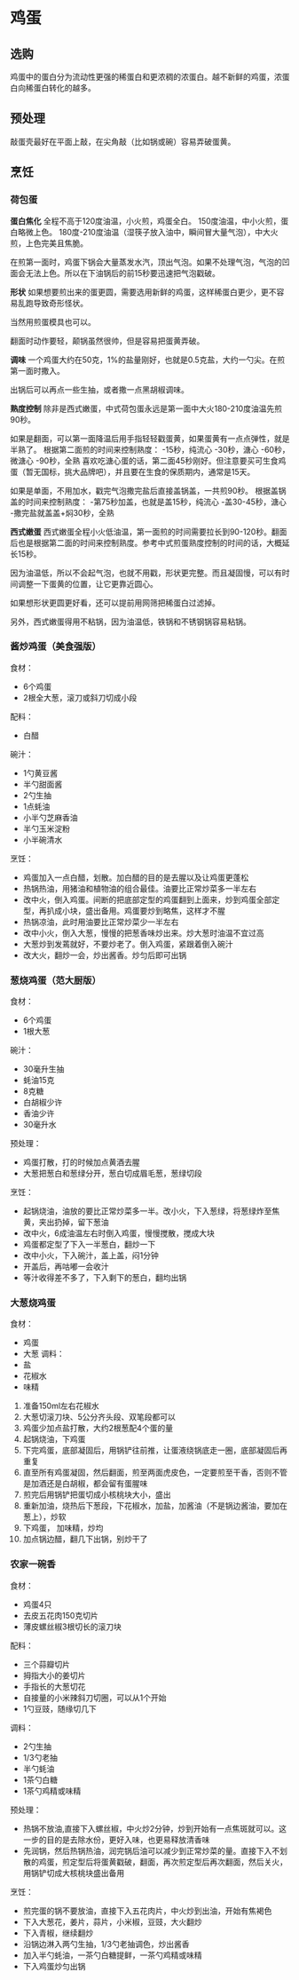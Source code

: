 # 鸡蛋

## 选购

鸡蛋中的蛋白分为流动性更强的稀蛋白和更浓稠的浓蛋白。越不新鲜的鸡蛋，浓蛋白向稀蛋白转化的越多。

## 预处理

敲蛋壳最好在平面上敲，在尖角敲（比如锅或碗）容易弄破蛋黄。

## 烹饪

### 荷包蛋

**蛋白焦化**
全程不高于120度油温，小火煎，鸡蛋全白。
150度油温，中小火煎，蛋白略微上色。
180度-210度油温（湿筷子放入油中，瞬间冒大量气泡），中大火煎，上色完美且焦脆。

在煎第一面时，鸡蛋下锅会大量蒸发水汽，顶出气泡。如果不处理气泡，气泡的凹面会无法上色。所以在下油锅后的前15秒要迅速把气泡戳破。

**形状**
如果想要煎出来的蛋更圆，需要选用新鲜的鸡蛋，这样稀蛋白更少，更不容易乱跑导致奇形怪状。

当然用煎蛋模具也可以。

翻面时动作要轻，颠锅虽然很帅，但是容易把蛋黄弄破。

**调味**
一个鸡蛋大约在50克，1%的盐量刚好，也就是0.5克盐，大约一勺尖。在煎第一面时撒入。

出锅后可以再点一些生抽，或者撒一点黑胡椒调味。

**熟度控制**
除非是西式嫩蛋，中式荷包蛋永远是第一面中大火180-210度油温先煎90秒。

如果是翻面，可以第一面降温后用手指轻轻戳蛋黄，如果蛋黄有一点点弹性，就是半熟了。
根据第二面煎的时间来控制熟度：
-15秒，纯流心
-30秒，溏心
-60秒，微溏心
-90秒，全熟 
喜欢吃溏心蛋的话，第二面45秒刚好。但注意要买可生食鸡蛋（暂无国标，挑大品牌吧），并且要在生食的保质期内，通常是15天。

如果是单面，不用加水，戳完气泡撒完盐后直接盖锅盖，一共煎90秒。
根据盖锅盖的时间来控制熟度：
-第75秒加盖，也就是盖15秒，纯流心
-盖30-45秒，溏心
-撒完盐就盖盖+焖30秒，全熟

**西式嫩蛋**
西式嫩蛋全程小火低油温，第一面煎的时间需要拉长到90-120秒。翻面后也是根据第二面的时间来控制熟度。参考中式煎蛋熟度控制的时间的话，大概延长15秒。

因为油温低，所以不会起气泡，也就不用戳，形状更完整。而且凝固慢，可以有时间调整一下蛋黄的位置，让它更靠近圆心。

如果想形状更圆更好看，还可以提前用网筛把稀蛋白过滤掉。

另外，西式嫩蛋得用不粘锅，因为油温低，铁锅和不锈钢锅容易粘锅。

### 酱炒鸡蛋（美食强版）

食材：
- 6个鸡蛋
- 2根全大葱，滚刀或斜刀切成小段

配料：
- 白醋

碗汁：
- 1勺黄豆酱
- 半勺甜面酱
- 2勺生抽
- 1点蚝油
- 小半勺芝麻香油
- 半勺玉米淀粉
- 小半碗清水

烹饪：
- 鸡蛋加入一点白醋，划散。加白醋的目的是去腥以及让鸡蛋更蓬松
- 热锅热油，用猪油和植物油的组合最佳。油要比正常炒菜多一半左右
- 改中火，倒入鸡蛋。间断的把底部定型的鸡蛋翻到上面来，炒到鸡蛋全部定型，再扒成小块，盛出备用。鸡蛋要炒到略焦，这样才不腥
- 热锅凉油，此时用油要比正常炒菜少一半左右
- 改中小火，倒入大葱，慢慢的把葱香味炒出来。炒大葱时油温不宜过高
- 大葱炒到发蔫就好，不要炒老了。倒入鸡蛋，紧跟着倒入碗汁
- 改大火，翻炒一会，炒出酱香。炒匀后即可出锅


### 葱烧鸡蛋（范大厨版）

食材：
- 6个鸡蛋
- 1根大葱

碗汁：
- 30毫升生抽
- 蚝油15克
- 8克糖
- 白胡椒少许
- 香油少许
- 30毫升水

预处理：
- 鸡蛋打散，打的时候加点黄酒去腥
- 大葱把葱白和葱绿分开，葱白切成眉毛葱，葱绿切段

烹饪：
- 起锅烧油，油放的要比正常炒菜多一半。改小火，下入葱绿，将葱绿炸至焦黄，夹出扔掉，留下葱油
- 改中火，6成油温左右时倒入鸡蛋，慢慢搅散，搅成大块
- 鸡蛋都定型了下入一半葱白，翻炒一下
- 改中小火，下入碗汁，盖上盖，闷1分钟
- 开盖后，再咕嘟一会收汁
- 等汁收得差不多了，下入剩下的葱白，翻均出锅

### 大葱烧鸡蛋

食材：
- 鸡蛋
- 大葱
调料：
- 盐
- 花椒水
- 味精

1. 准备150ml左右花椒水
2. 大葱切滚刀块、5公分齐头段、双笔段都可以
3. 鸡蛋少加点盐打散，大约2根葱配4个蛋的量
4. 起锅烧油，下鸡蛋
5. 下完鸡蛋，底部凝固后，用锅铲往前推，让蛋液绕锅底走一圈，底部凝固后再重复
6. 直至所有鸡蛋凝固，然后翻面，煎至两面虎皮色，一定要煎至干香，否则不管是加酒还是白胡椒，都会留有蛋腥味
7. 煎完后用锅铲把蛋切成小核桃块大小，盛出
8. 重新加油，烧热后下葱段，下花椒水，加盐，加酱油（不是锅边酱油，要加在葱上），炒软
9. 下鸡蛋， 加味精，炒均
10. 加点锅边醋，翻几下出锅，别炒干了

### 农家一碗香

食材：
- 鸡蛋4只
- 去皮五花肉150克切片
- 薄皮螺丝椒3根切长的滚刀块

配料：
- 三个蒜瓣切片
- 拇指大小的姜切片
- 手指长的大葱切花
- 自接量的小米辣斜刀切圈，可以从1个开始
- 1勺豆豉，随缘切几下

调料：
- 2勺生抽
- 1/3勺老抽
- 半勺蚝油
- 1茶勺白糖
- 1茶勺鸡精或味精

预处理：
- 热锅不放油,直接下入螺丝椒，中火炒2分钟，炒到开始有一点焦斑就可以。这一步的目的是去除水份，更好入味，也更易释放清香味
- 先润锅，然后热锅热油，润完锅后油可以减少到正常炒菜的量。直接下入不划散的鸡蛋，煎定型后将蛋黄戳破，翻面，再次煎定型后再次翻面，然后关火，用锅铲切成大核桃块盛出备用

烹饪：
- 煎完蛋的锅不要放油，直接下入五花肉片，中火炒到出油，开始有焦褐色
- 下入大葱花，姜片，蒜片，小米椒，豆豉，大火翻炒
- 下入青椒，继续翻炒
- 沿锅边淋入两勺生抽，1/3勺老抽调色，炒出酱香
- 加入半勺蚝油，一茶勺白糖提鲜，一茶勺鸡精或味精
- 下入鸡蛋炒匀出锅
